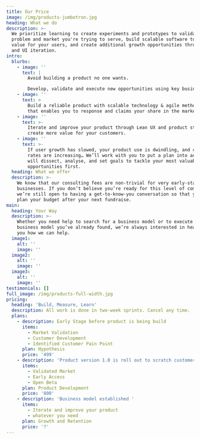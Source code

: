 ```yaml
---
title: Our Price
image: /img/products-jumbotron.jpg
heading: What we do
description: >-
  We prioritize learning to create experiments and prototypes to validate the
  problem and market you're trying to serve, build scalable software to create
  value for your users, and create additional growth opportunities through UX
  and UI iteration.
intro:
  blurbs:
    - image: ''
      text: |
        Avoid building a product no one wants. 

        Develop, validate and execute new opportunities using key business tools
    - image: ''
      text: >
        Build a reliable product with scalable technology & agile methodologies
        that enables you to response and claims your share in the market.
    - image: ''
      text: >-
        Iterate and improve your product through Lean UX and product strategy to
        create more value for your customers.
    - image: ''
      text: >-
        If user growth has slowed, your product use is dwindling, and churn
        rates are increasing… We’ll work with you to put a plan into action that
        will dissect, analyse, and set goals to tackle your most valuable
        opportunities first.
  heading: What we offer
  description: >-
    We know that our consulting fees are non-trivial for very early-stage
    businesses. If you don’t believe you’re ready for this level of commitment,
    we’re still open to having a get-to-know-you conversation so that you can
    plan your budget after your next fundraise.
main:
  heading: Your Way
  description: >-
    Whether you need help to search for a business model or to execute a
    business model you’ve already found, we’re always interested in hearing from
    you how we can help. 
  image1:
    alt: ''
    image: ''
  image2:
    alt: ''
    image: ''
  image3:
    alt: ''
    image: ''
testimonials: []
full_image: /img/products-full-width.jpg
pricing:
  heading: 'Build, Measure, Learn'
  description: All work is done in two-week sprints. Cancel any time.
  plans:
    - description: Early Stage before product is being build
      items:
        - Market Validation
        - Customer Development
        - Identified Customer Pain Point
      plan: Hypothesis
      price: '499'
    - description: 'Product version 1.0 is roll out to scratch customer itch '
      items:
        - Validated Market
        - Early Access
        - Open Beta
      plan: Product Development
      price: '800'
    - description: 'Business model established '
      items:
        - Iterate and improve your product
        - whatever you need
      plan: Growth and Retention
      price: '?'
---
```


